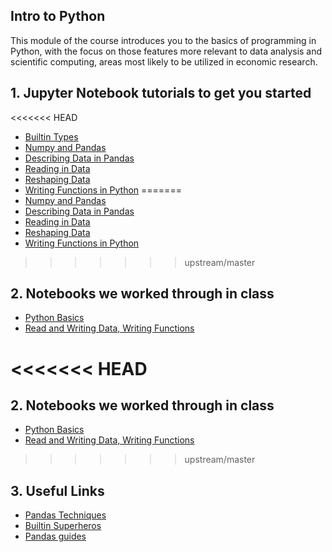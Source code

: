 ## Intro to Python
This module of the course introduces you to the basics of programming in Python, with the focus on those features more relevant to data analysis and scientific computing, areas most likely to be utilized in economic research.


## 1. Jupyter Notebook tutorials to get you started
<<<<<<< HEAD
* [Builtin Types](https://github.com/jdebacker/CompEcon_Fall17/tree/master/Productivity/BuiltinTypes.ipynb)
* [Numpy and Pandas](https://github.com/jdebacker/CompEcon_Fall17/tree/master/Productivity/PythonNumpyPandas.ipynb)
* [Describing Data in Pandas](https://github.com/jdebacker/CompEcon_Fall17/tree/master/Productivity/PythonDescribe.ipynb)
* [Reading in Data](https://github.com/jdebacker/CompEcon_Fall17/tree/master/Productivity/PythonReadIn.ipynb)
* [Reshaping Data](https://github.com/jdebacker/CompEcon_Fall17/tree/master/Productivity/PythonReshape.ipynb)
* [Writing Functions in Python](https://github.com/jdebacker/CompEcon_Fall17/tree/master/Productivity/PythonFuncs.ipynb)
=======
* [Numpy and Pandas](https://github.com/jdebacker/CompEcon_Fall17/blob/master/Python/PythonNumpyPandas.ipynb)
* [Describing Data in Pandas](https://github.com/jdebacker/CompEcon_Fall17/blob/master/Python/PythonDescribe.ipynb)
* [Reading in Data](https://github.com/jdebacker/CompEcon_Fall17/blob/master/Python/PythonReadIn.ipynb)
* [Reshaping Data](https://github.com/jdebacker/CompEcon_Fall17/blob/master/Python/PythonReshape.ipynb)
* [Writing Functions in Python](https://github.com/jdebacker/CompEcon_Fall17/blob/master/Python/PythonFuncs.ipynb)
>>>>>>> upstream/master

## 2. Notebooks we worked through in class
* [Python Basics](https://github.com/jdebacker/CompEcon_Fall17/blob/master/Python/PythonBasics.ipynb)
* [Read and Writing Data, Writing Functions](https://github.com/jdebacker/CompEcon_Fall17/blob/master/Python/DataFunctions.ipynb)

<<<<<<< HEAD
=======
## 2. Notebooks we worked through in class
* [Python Basics](https://github.com/jdebacker/CompEcon_Fall17/blob/master/Python/PythonBasics.ipynb)
* [Read and Writing Data, Writing Functions](https://github.com/jdebacker/CompEcon_Fall17/blob/master/Python/DataFunctions.ipynb)

>>>>>>> upstream/master
## 3. Useful Links

* [Pandas Techniques](https://medium.com/@sean.turner026/week-2-and-useful-pandas-techniques-2f5dd78a5a59)
* [Builtin Superheros](https://youtu.be/j6VSAsKAj98)
* [Pandas guides](http://tomaugspurger.github.io/archives.html)

